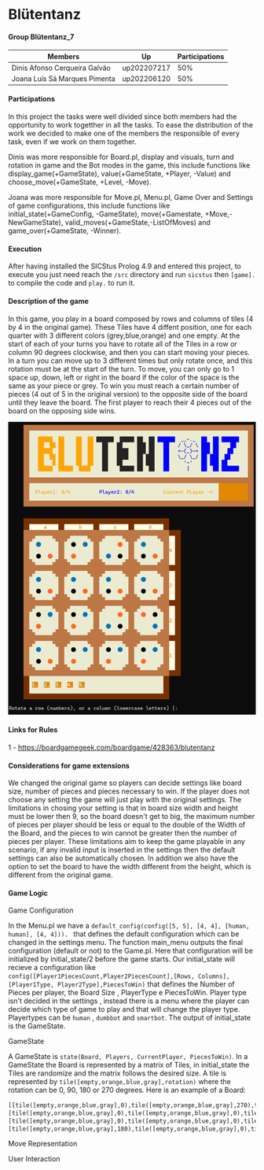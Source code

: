 # Blütentanz
#### Group Blütentanz_7

| Members | Up | Participations |
|---------|----|----------------|
|Dinis Afonso Cerqueira Galvão | up202207217| 50% |
|Joana Luís Sá Marques Pimenta | up202206120 | 50% |

#### Participations
In this project the tasks were well divided since both members had the opportunity to work togetther in all the tasks. To ease the distribution of the work we decided to make one of the members the responsible of every task, even if we work on them together.

Dinis was more responsible for Board.pl, display and visuals, turn and rotation in game and the Bot modes in the game, this include functions like display_game(+GameState), value(+GameState, +Player, -Value) and choose_move(+GameState, +Level, -Move).

Joana was more responsible for Move.pl, Menu.pl, Game Over and Settings of game configurations, this include functions like initial_state(+GameConfig, -GameState), move(+Gamestate, +Move,-NewGameState), valid_moves(+GameState,-ListOfMoves) and game_over(+GameState, -Winner).

#### Execution
After having installed the SICStus Prolog 4.9 and entered this project, to execute you just need reach the `/src` directory and run `sicstus` then `[game].`  to compile the code and `play.` to run it.

#### Description of the game
In this game, you play in a board composed by rows and columns of tiles (4 by 4 in the original game). These Tiles have 4 diffent position, one for each quarter with 3 different colors (grey,blue,orange) and one empty. At the start of each of your turns you have to rotate all of the Tiles in a row or column 90 degrees clockwise, and then you can start moving your pieces. In a turn you can move up to 3 different times but only rotate once, and this rotation must be at the start of the turn. To move, you can only go to 1 space up, down, left or right in the board if the color of the space is the same as your piece or grey. To win you must reach a certain number of pieces (4 out of 5 in the original version) to the opposite side of the board until they leave the board. The first player to reach their 4 pieces out of the board on the opposing side wins.

![image](image_board.png)

#### Links for Rules
1 - https://boardgamegeek.com/boardgame/428363/blutentanz

#### Considerations for game extensions
We changed the original game so players can decide settings like board size, number of pieces and pieces necessary to win. If the player does not choose any setting the game will just play with the original settings. The limitations in chosing your setting is that in board size width and height must be lower then 9, so the board doesn't get to big, the maximum number of pieces per player should be less or equal to the double of the Width of the Board, and the pieces to win cannot be greater then the number of pieces per player. These limitations aim to keep the game playable in any scenario, if any invalid input is inserted in the settings then the default settings can also be automatically chosen. In addition we also have the option to set the board to have the width different from the height, which is different from the original game.

#### Game Logic
Game Configuration
  
In the Menu.pl we have a `default_config(config([5, 5], [4, 4], [human, human], [4, 4])). ` that defines the default configuration which can be changed in the settings menu. The function main_menu outputs the final configuration (default or not) to the Game.pl.
Here that configuration will be initialized by initial_state/2 before the game starts. Our initial_state will recieve a configuration like `config([Player1PiecesCount,Player2PiecesCount],[Rows, Columns], [Player1Type, Player2Type],PiecesToWin)` that defines the Number of Pieces per player, the Board Size , PlayerType e PiecesToWin. Player type isn't decided in the settings , instead there is a menu where the player can decide which type of game to play and that will change the player type. Playertypes can be `human` , `dumbbot` and `smartbot`. The output of initial_state is the GameState. 

GameState

A GameState is `state(Board, Players, CurrentPlayer, PiecesToWin)`. In a GameState the Board is represented by a matrix of Tiles, in initial_state the Tiles are randomize and the matrix follows the desired size. A tile is represented by `tile([empty,orange,blue,gray],rotation)` where the rotation can be 0, 90, 180 or 270 degrees. Here is an example of a Board:
```
[[tile([empty,orange,blue,gray],0),tile([empty,orange,blue,gray],270),tile([empty,orange,blue,gray],90),tile([empty,orange,blue,gray],270)],
[tile([empty,orange,blue,gray],0),tile([empty,orange,blue,gray],0),tile([empty,orange,blue,gray],0),tile([empty,orange,blue,gray],0)],
[tile([empty,orange,blue,gray],0),tile([empty,orange,blue,gray],0),tile([empty,orange,blue,gray],180),tile([empty,orange,blue,gray],0)],
[tile([empty,orange,blue,gray],180),tile([empty,orange,blue,gray],0),tile([empty,orange,blue,gray],90),tile([empty,orange,blue,gray],270)]]
```

Move Representation

User Interaction
  







